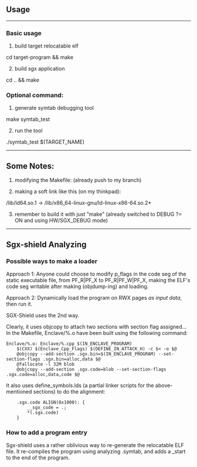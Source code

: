 ## Usage

***

### Basic usage

1. build target relocatable elf

cd target-program && make

2. build sgx application 

cd .. && make

### Optional command:

1. generate symtab debugging tool

make symtab_test

2. run the tool

./symtab_test $(TARGET_NAME)

------------------------------------
Some Notes:
------------------------------------

1. modifying the Makefile: (already push to my branch)

2. making a soft link like this (on my thinkpad):

/lib/ld64.so.1 -> /lib/x86_64-linux-gnu/ld-linux-x86-64.so.2*

3. remember to build it with just "make" (already switched to DEBUG ?= ON and using HW/SGX_DEBUG mode)

***

## Sgx-shield Analyzing

### Possible ways to make a loader

Approach 1: Anyone could choose to modify p_flags in the code seg of the static executable file, from PF_R|PF_X to PF_R|PF_W|PF_X, making the ELF's code seg writable after making (objdump-ing) and loading.

Approach 2: Dynamically load the program on RWX pages _as input data_, then run it.

SGX-Shield uses the 2nd way.

Clearly, it uses objcopy to attach two sections with section flag assigned...
In the Makefile, Enclave/%.o have been built using the following command:
```
Enclave/%.o: Enclave/%.cpp $(IN_ENCLAVE_PROGRAM)
	$(CXX) $(Enclave_Cpp_Flags) $(DEFINE_IN_ATTACK_H) -c $< -o $@
	@objcopy --add-section .sgx.bin=$(IN_ENCLAVE_PROGRAM) --set-section-flags .sgx.bin=alloc,data $@
	@fallocate -l 32M blob
	@objcopy --add-section .sgx.code=blob --set-section-flags .sgx.code=alloc,data,code $@
```

It also uses define_symbols.lds (a partial linker scripts for the above-mentioned sections) to do the alignment:
```
    .sgx.code ALIGN(0x1000): {
        __sgx_code = .;
        *(.sgx.code)
    }
```

### How to add a program entry

Sgx-shield uses a rather oblivious way to re-generate the relocatable ELF file. It re-compiles the program using analyzing .symtab, and adds a \_start to the end of the program.
